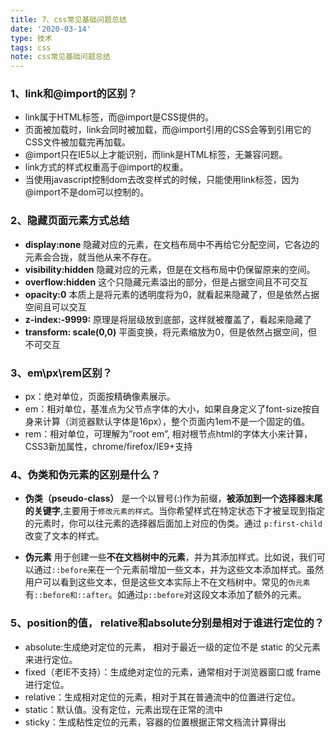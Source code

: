 ```yaml
---
title: 7、css常见基础问题总结
date: '2020-03-14'
type: 技术
tags: css
note: css常见基础问题总结
---
```

### 1、link和@import的区别？

+ link属于HTML标签，而@import是CSS提供的。
+ 页面被加载时，link会同时被加载，而@import引用的CSS会等到引用它的CSS文件被加载完再加载。
+ @import只在IE5以上才能识别，而link是HTML标签，无兼容问题。
+ link方式的样式权重高于@import的权重。
+ 当使用javascript控制dom去改变样式的时候，只能使用link标签，因为@import不是dom可以控制的。

### 2、隐藏页面元素方式总结
+  **display:none** 隐藏对应的元素，在文档布局中不再给它分配空间，它各边的元素会合拢，就当他从来不存在。  
+  **visibility:hidden**  隐藏对应的元素，但是在文档布局中仍保留原来的空间。
+  **overflow:hidden** 这个只隐藏元素溢出的部分，但是占据空间且不可交互
+ **opacity:0** 本质上是将元素的透明度将为0，就看起来隐藏了，但是依然占据空间且可以交互
+ **z-index:-9999:**  原理是将层级放到底部，这样就被覆盖了，看起来隐藏了
+ **transform: scale(0,0)** 平面变换，将元素缩放为0，但是依然占据空间，但不可交互

### 3、em\px\rem区别？

+ px：绝对单位，页面按精确像素展示。
+ em：相对单位，基准点为父节点字体的大小，如果自身定义了font-size按自身来计算（浏览器默认字体是16px），整个页面内1em不是一个固定的值。
+ rem：相对单位，可理解为”root em”, 相对根节点html的字体大小来计算，CSS3新加属性，chrome/firefox/IE9+支持

### 4、伪类和伪元素的区别是什么？
+ **伪类（pseudo-class）** 是一个以冒号(:)作为前缀，**被添加到一个选择器末尾的关键字**,主要用于`修改元素的样式`。当你希望样式在特定状态下才被呈现到指定的元素时，你可以往元素的选择器后面加上对应的伪类。通过 `p:first-child`改变了文本的样式。

+ **伪元素** 用于创建一些**不在文档树中的元素**，并为其添加样式。比如说，我们可以通过`::before`来在一个元素前增加一些文本，并为这些文本添加样式。虽然用户可以看到这些文本，但是这些文本实际上不在文档树中。常见的`伪元素`有`::before和::after`。如通过`p::before`对这段文本添加了额外的元素。

### 5、position的值， relative和absolute分别是相对于谁进行定位的？
+ 	absolute:生成绝对定位的元素， 相对于最近一级的定位不是 static 的父元素来进行定位。
+	fixed（老IE不支持）：生成绝对定位的元素，通常相对于浏览器窗口或 frame 进行定位。
+	relative：生成相对定位的元素，相对于其在普通流中的位置进行定位。
+	static：默认值。没有定位，元素出现在正常的流中
+	sticky：生成粘性定位的元素，容器的位置根据正常文档流计算得出
